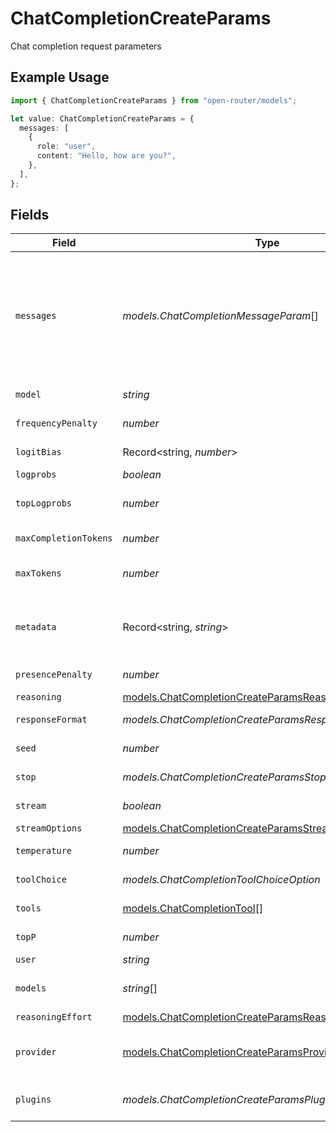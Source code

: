 # ChatCompletionCreateParams

Chat completion request parameters

## Example Usage

```typescript
import { ChatCompletionCreateParams } from "open-router/models";

let value: ChatCompletionCreateParams = {
  messages: [
    {
      role: "user",
      content: "Hello, how are you?",
    },
  ],
};
```

## Fields

| Field                                                                                                      | Type                                                                                                       | Required                                                                                                   | Description                                                                                                | Example                                                                                                    |
| ---------------------------------------------------------------------------------------------------------- | ---------------------------------------------------------------------------------------------------------- | ---------------------------------------------------------------------------------------------------------- | ---------------------------------------------------------------------------------------------------------- | ---------------------------------------------------------------------------------------------------------- |
| `messages`                                                                                                 | *models.ChatCompletionMessageParam*[]                                                                      | :heavy_check_mark:                                                                                         | List of messages for the conversation                                                                      | [<br/>{<br/>"role": "user",<br/>"content": "Hello, how are you?"<br/>}<br/>]                               |
| `model`                                                                                                    | *string*                                                                                                   | :heavy_minus_sign:                                                                                         | Model to use for completion                                                                                |                                                                                                            |
| `frequencyPenalty`                                                                                         | *number*                                                                                                   | :heavy_minus_sign:                                                                                         | Frequency penalty (-2.0 to 2.0)                                                                            |                                                                                                            |
| `logitBias`                                                                                                | Record<string, *number*>                                                                                   | :heavy_minus_sign:                                                                                         | Token logit bias adjustments                                                                               |                                                                                                            |
| `logprobs`                                                                                                 | *boolean*                                                                                                  | :heavy_minus_sign:                                                                                         | Return log probabilities                                                                                   |                                                                                                            |
| `topLogprobs`                                                                                              | *number*                                                                                                   | :heavy_minus_sign:                                                                                         | Number of top log probabilities to return (0-20)                                                           |                                                                                                            |
| `maxCompletionTokens`                                                                                      | *number*                                                                                                   | :heavy_minus_sign:                                                                                         | Maximum tokens in completion                                                                               |                                                                                                            |
| `maxTokens`                                                                                                | *number*                                                                                                   | :heavy_minus_sign:                                                                                         | Maximum tokens (deprecated, use max_completion_tokens)                                                     |                                                                                                            |
| `metadata`                                                                                                 | Record<string, *string*>                                                                                   | :heavy_minus_sign:                                                                                         | Key-value pairs for additional object information (max 16 pairs, 64 char keys, 512 char values)            |                                                                                                            |
| `presencePenalty`                                                                                          | *number*                                                                                                   | :heavy_minus_sign:                                                                                         | Presence penalty (-2.0 to 2.0)                                                                             |                                                                                                            |
| `reasoning`                                                                                                | [models.ChatCompletionCreateParamsReasoning](../models/chatcompletioncreateparamsreasoning.md)             | :heavy_minus_sign:                                                                                         | Reasoning configuration                                                                                    |                                                                                                            |
| `responseFormat`                                                                                           | *models.ChatCompletionCreateParamsResponseFormatUnion*                                                     | :heavy_minus_sign:                                                                                         | Response format configuration                                                                              |                                                                                                            |
| `seed`                                                                                                     | *number*                                                                                                   | :heavy_minus_sign:                                                                                         | Random seed for deterministic outputs                                                                      |                                                                                                            |
| `stop`                                                                                                     | *models.ChatCompletionCreateParamsStop*                                                                    | :heavy_minus_sign:                                                                                         | Stop sequences (up to 4)                                                                                   |                                                                                                            |
| `stream`                                                                                                   | *boolean*                                                                                                  | :heavy_minus_sign:                                                                                         | Enable streaming response                                                                                  |                                                                                                            |
| `streamOptions`                                                                                            | [models.ChatCompletionCreateParamsStreamOptions](../models/chatcompletioncreateparamsstreamoptions.md)     | :heavy_minus_sign:                                                                                         | N/A                                                                                                        |                                                                                                            |
| `temperature`                                                                                              | *number*                                                                                                   | :heavy_minus_sign:                                                                                         | Sampling temperature (0-2)                                                                                 |                                                                                                            |
| `toolChoice`                                                                                               | *models.ChatCompletionToolChoiceOption*                                                                    | :heavy_minus_sign:                                                                                         | Tool choice configuration                                                                                  |                                                                                                            |
| `tools`                                                                                                    | [models.ChatCompletionTool](../models/chatcompletiontool.md)[]                                             | :heavy_minus_sign:                                                                                         | Available tools for function calling                                                                       |                                                                                                            |
| `topP`                                                                                                     | *number*                                                                                                   | :heavy_minus_sign:                                                                                         | Nucleus sampling parameter (0-1)                                                                           |                                                                                                            |
| `user`                                                                                                     | *string*                                                                                                   | :heavy_minus_sign:                                                                                         | Unique user identifier                                                                                     |                                                                                                            |
| `models`                                                                                                   | *string*[]                                                                                                 | :heavy_minus_sign:                                                                                         | Order of models to fallback to for this request                                                            |                                                                                                            |
| `reasoningEffort`                                                                                          | [models.ChatCompletionCreateParamsReasoningEffort](../models/chatcompletioncreateparamsreasoningeffort.md) | :heavy_minus_sign:                                                                                         | Reasoning effort                                                                                           |                                                                                                            |
| `provider`                                                                                                 | [models.ChatCompletionCreateParamsProvider](../models/chatcompletioncreateparamsprovider.md)               | :heavy_minus_sign:                                                                                         | When multiple model providers are available, optionally indicate your routing preference.                  |                                                                                                            |
| `plugins`                                                                                                  | *models.ChatCompletionCreateParamsPluginUnion*[]                                                           | :heavy_minus_sign:                                                                                         | Plugins you want to enable for this request, including their settings.                                     |                                                                                                            |